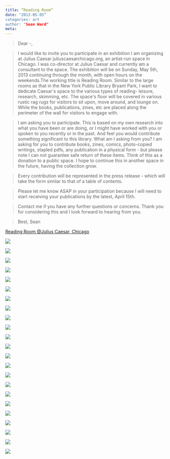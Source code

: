 ```yaml
---
title: “Reading Room“
date: "2013-05-05”
categories: art
author: "Sean Ward"
meta:
---
```

> Dear -,

> I would like to invite you to participate in an exhibition I am organizing at Julius Caesar juliuscaesarchicago.org, an artist-run space in Chicago. I was co-director at Julius Caesar and currently am a consultant to the space. The exhibition will be on Sunday, May 5th, 2013 continuing through the month, with open hours on the weekends.The working title is Reading Room. Similar to the large rooms as that in the New York Public Library Bryant Park, I want to dedicate Caesar's space to the various types of reading- leisure, research, skimming, etc. The space's floor will be covered in various rustic rag rugs for visitors to sit upon, move around, and lounge on. While the books, publications, zines, etc are placed along the perimeter of the wall for visitors to engage with.

> I am asking you to participate. This is based on my own research into what you have been or are doing, or I might have worked with you or spoken to you recently or in the past. And feel you would contribute something significant to this library. What am I asking from you? I am asking for you to contribute books, zines, comics, photo-copied writings, stapled pdfs, any publication in a physical form - but please note I can not guarantee safe return of these items. Think of this as a donation to a public space. I hope to continue this in another space in the future, having the collection grow.

> Every contribution will be represented in the press release - which will take the form similar to that of a table of contents.

> Please let me know ASAP in your participation because I will need to start receiving your publications by the latest, April 15th.

> Contact me if you have any further questions or concerns. Thank you for considering this and I look forward to hearing from you. 

> Best, Sean

[Reading Room @Julius Caesar, Chicago](http://juliuscaesarchicago.org/reading.html)

![](/images/13-rdrm-1.jpg)

![](/images/13-rdrm-2.jpg)

![](/images/13-rdrm-3.jpg)

![](/images/13-rdrm-4.jpg)

![](/images/13-rdrm-5.jpg)

![](/images/13-rdrm-6.jpg)

![](/images/13-rdrm-7.jpg)

![](/images/13-rdrm-8.jpg)

![](/images/13-rdrm-9.jpg)

![](/images/13-rdrm-10.jpg)

![](/images/13-rdrm-11.jpg)

![](/images/13-rdrm-12.jpg)

![](/images/13-rdrm-13.jpg)

![](/images/13-rdrm-14.jpg)

![](/images/13-rdrm-15.jpg)

![](/images/13-rdrm-16.jpg)

![](/images/13-rdrm-17.jpg)

![](/images/13-rdrm-18.jpg)

![](/images/13-rdrm-19.jpg)

![](/images/13-rdrm-20.jpg)

![](/images/13-rdrm-21.jpg)

![](/images/13-rdrm-22.jpg)

![](/images/13-rdrm-23.jpg)
